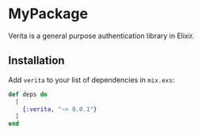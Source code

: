 # MyPackage

Verita is a general purpose authentication library in Elixir.

## Installation

Add `verita` to your list of dependencies in `mix.exs`:
```elixir
def deps do
  [
    {:verita, "~> 0.0.1"}
  ]
end